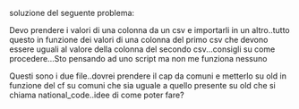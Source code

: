 soluzione del seguente problema:


Devo prendere i valori di una colonna da un csv e importarli in un altro..tutto questo in funzione dei valori di una colonna del primo csv che devono essere uguali al valore della colonna del secondo csv...consigli su come procedere...Sto pensando ad uno script ma non me funziona nessuno 

Questi sono i due file..dovrei prendere il cap da comuni e metterlo su old in funzione del cf su comuni che sia uguale a quello presente su old che si chiama national_code..idee di come poter fare?



